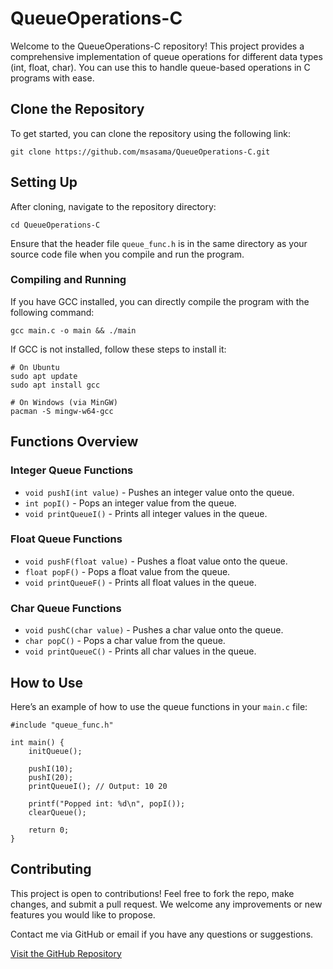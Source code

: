 QueueOperations-C
=================

Welcome to the QueueOperations-C repository! This project provides a comprehensive implementation of queue operations for different data types (int, float, char). You can use this to handle queue-based operations in C programs with ease.

Clone the Repository
--------------------

To get started, you can clone the repository using the following link:

    git clone https://github.com/msasama/QueueOperations-C.git

Setting Up
----------

After cloning, navigate to the repository directory:

    cd QueueOperations-C

Ensure that the header file `queue_func.h` is in the same directory as your source code file when you compile and run the program.

### Compiling and Running

If you have GCC installed, you can directly compile the program with the following command:

    gcc main.c -o main && ./main

If GCC is not installed, follow these steps to install it:

    # On Ubuntu
    sudo apt update
    sudo apt install gcc
    
    # On Windows (via MinGW)
    pacman -S mingw-w64-gcc

Functions Overview
------------------

### Integer Queue Functions

*   `void pushI(int value)` - Pushes an integer value onto the queue.
*   `int popI()` - Pops an integer value from the queue.
*   `void printQueueI()` - Prints all integer values in the queue.

### Float Queue Functions

*   `void pushF(float value)` - Pushes a float value onto the queue.
*   `float popF()` - Pops a float value from the queue.
*   `void printQueueF()` - Prints all float values in the queue.

### Char Queue Functions

*  `void pushC(char value)` - Pushes a char value onto the queue.
*   `char popC()` - Pops a char value from the queue.
*   `void printQueueC()` - Prints all char values in the queue.

How to Use
----------

Here’s an example of how to use the queue functions in your `main.c` file:

    #include "queue_func.h"
    
    int main() {
        initQueue();

        pushI(10);
        pushI(20);
        printQueueI(); // Output: 10 20

        printf("Popped int: %d\n", popI());
        clearQueue();

        return 0;
    }

Contributing
------------

This project is open to contributions! Feel free to fork the repo, make changes, and submit a pull request. We welcome any improvements or new features you would like to propose.

Contact me via GitHub or email if you have any questions or suggestions.

[Visit the GitHub Repository](https://github.com/msasama/QueueOperations-C.git)
